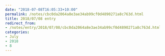 ```yaml
---
date: "2018-07-08T16:05:33+10:00"
permalink: /notes/cbc0da2064a8e3ae34ab99cf0d4890271a8c763d.html
title: 2018/07/08 entry
redirect_from:
- /notes/entry/2018/07/08/cbc0da2064a8e3ae34ab99cf0d4890271a8c763d.html
categories:
- July
- 2018
- 8
---
```

